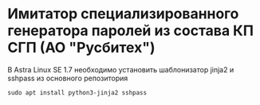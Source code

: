 # Имитатор специализированного генератора паролей из состава КП СГП (АО "Русбитех")

В Astra Linux SE 1.7 необходимо установить шаблонизатор jinja2 и sshpass из основного репозитория
```
sudo apt install python3-jinja2 sshpass
```
